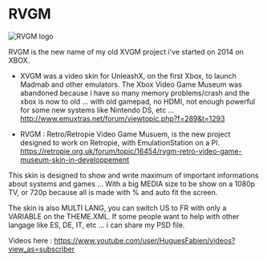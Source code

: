 # RVGM

![RVGM logo](data/logos/system-logo.png)

RVGM is the new name of my old XVGM project i've started on 2014 on XBOX.
- XVGM was a video skin for UnleashX, on the first Xbox, to launch Madmab and other emulators.
The Xbox Video Game Museum was abandoned because i have so many memory problems/crash and the xbox is now to old ... with old gamepad, no HDMI, not enough powerful for some new systems like Nintendo DS, etc ...
http://www.emuxtras.net/forum/viewtopic.php?f=289&t=1293

- RVGM : Retro/Retropie Video Game Musuem, is the new project designed to work on Retropie, with EmulationStation on a PI.
https://retropie.org.uk/forum/topic/16454/rvgm-retro-video-game-museum-skin-in-developpement

This skin is designed to show and write maximum of important informations about systems and games ...
With a big MEDIA size to be show on a 1080p TV, or 720p because all is made with % and auto fit the screen.

The skin is also MULTI LANG, you can switch US to FR with only a VARIABLE on the THEME.XML.
If some people want to help with other langage like ES, DE, IT, etc ... i can share my PSD file.

Videos here : https://www.youtube.com/user/HuguesFabien/videos?view_as=subscriber
